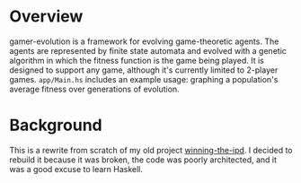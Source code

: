 # Overview

gamer-evolution is a framework for evolving game-theoretic agents. The agents are represented by finite state automata and evolved with a genetic algorithm in which the fitness function is the game being played. It is designed to support any game, although it's currently limited to 2-player games. `app/Main.hs` includes an example usage: graphing a population's average fitness over generations of evolution.

# Background

This is a rewrite from scratch of my old project [winning-the-ipd](https://github.com/desophos/winning-the-ipd). I decided to rebuild it because it was broken, the code was poorly architected, and it was a good excuse to learn Haskell.
